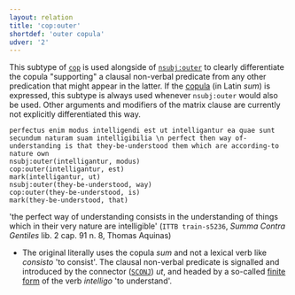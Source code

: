 ```yaml
---
layout: relation
title: 'cop:outer'
shortdef: 'outer copula'
udver: '2'
---
```


This subtype of [`cop`](la-dep/cop) is used alongside of [`nsubj:outer`](u-dep/nsubj-outer) to clearly differentiate the copula "supporting" a clausal non-verbal predicate from any other predication that might appear in the latter. If the [copula](la-pos/AUX) (in Latin *sum*) is expressed, this subtype is always used whenever `nsubj:outer` would also be used. Other arguments and modifiers of the matrix clause are currently not explicitly differentiated this way.


~~~ sdparse
perfectus enim modus intelligendi est ut intelligantur ea quae sunt secundum naturam suam intelligibilia \n perfect then way of-understanding is that they-be-understood them which are according-to nature own
nsubj:outer(intelligantur, modus)
cop:outer(intelligantur, est)
mark(intelligantur, ut)
nsubj:outer(they-be-understood, way)
cop:outer(they-be-understood, is)
mark(they-be-understood, that)
~~~

'the perfect way of understanding consists in the understanding of things which in their very nature are intelligible' (`ITTB train-s5236`, *Summa Contra Gentiles* lib. 2 cap. 91 n. 8, Thomas Aquinas)

* The original literally uses the copula *sum* and not a lexical verb like *consisto* 'to consist'. The clausal non-verbal predicate is signalled and introduced by the connector ([`SCONJ`](la-pos/SCONJ)) *ut*, and headed by a so-called [finite form](la-feat/VerbForm) of the verb *intelligo* 'to understand'.
<!-- Interlanguage links updated Po lis 14 15:35:19 CET 2022 -->
